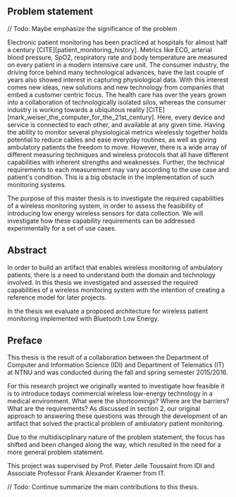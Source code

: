 ## Problem statement

// Todo: Maybe emphasize the significance of the problem 

Electronic patient monitoring has been practiced at hospitals for almost half a century [CITE][patient_monitoring_history]. Metrics like ECG, arterial blood pressure, SpO2, respiratory rate and body temperature are measured on every patient in a modern intensive care unit. The consumer industry, the driving force behind many technological advances, have the last couple of years also showed interest in capturing physiological data. With this interest comes new ideas, new solutions and new technology from companies that embed a customer centric focus. The health care has over the years grown into a collaboration of technologically isolated silos, whereas the consumer industry is working towards a ubiquitous reality [CITE][mark_weiser_the_computer_for_the_21st_century]. Here, every device and service is connected to each other, and available at any given time. Having the ability to monitor several physiological metrics wirelessly together holds potential to reduce cables and ease everyday routines, as well as giving ambulatory patients the freedom to move. However, there is a wide array of different measuring techniques and wireless protocols that all have different capabilities with inherent strengths and weaknesses. Further, the technical requirements to each measurement may vary according to the use case and patient's condition. This is a big obstacle in the implementation of such monitoring systems.

The purpose of this master thesis is to investigate the required capabilities of a wireless monitoring system, in order to assess the feasibility of introducing low energy wireless sensors for data collection. We will investigate how these capability requirements can be addressed experimentally for a set of use cases.


## Abstract

In order to build an artifact that enables wireless monitoring of ambulatory patients, there is a need to understand both the domain and technology involved. In this thesis we investigated and assessed the required capabilities of a wireless monitoring system with the intention of creating a reference model for later projects. 

In the thesis we evaluate a proposed architecture for wireless patient monitoring implemented with Bluetooth Low Energy.


## Preface

This thesis is the result of a collaboration between the Department of Computer and Information Science (IDI) and Department of Telematics (IT) at NTNU and was conducted during the fall and spring semester 2015/2016.

For this research project we originally wanted to investigate how feasible it is to introduce todays commercial wireless low-energy technology in a medical environment. What were the shortcomings? Where are the barriers? What are the requirements? As discussed in section 2, our original approach to answering these questions was through the development of an artifact that solved the practical problem of ambulatory patient monitoring.

Due to the multidisciplinary nature of the problem statement, the focus has shifted and been changed along the way, which resulted in the need for a more general problem statement.

This project was supervised by Prof. Pieter Jelle Toussaint from IDI and Associate Professor Frank Alexander Kraemer from IT.

// Todo: Continue summarize the main contributions to this thesis.